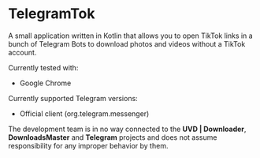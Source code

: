 # TelegramTok
 A small application written in Kotlin that allows you to open TikTok links in a bunch of Telegram Bots to download photos and videos without a TikTok account.

Currently tested with:
- Google Chrome

Currently supported Telegram versions:
- Official client (org.telegram.messenger)

The development team is in no way connected to the <b>UVD | Downloader</b>, <b>DownloadsMaster</b> and <b>Telegram</b> projects and does not assume responsibility for any improper behavior by them.